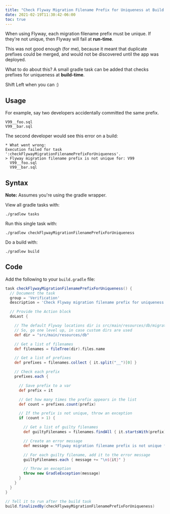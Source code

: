 ```yaml
---
title: "Check Flyway Migration Filename Prefix for Uniqueness at Build Time"
date: 2021-02-19T11:30:42-06:00
toc: true
---
```


When using Flyway, each migration filename prefix must be unique. If they're not unique, then Flyway will fail at **run-time**.

This was not good enough (for me), because it meant that duplicate prefixes could be merged, and would not be discovered until the app was deployed.

What to do about this? A small gradle task can be added that checks prefixes for uniqueness at **build-time**.

Shift Left when you can :)

## Usage

For example, say two developers accidentally committed the same prefix.

```
V99__foo.sql
V99__bar.sql
```

The second developer would see this error on a build:

```
* What went wrong:
Execution failed for task ':checkFlywayMigrationFilenamePrefixForUniqueness'.
> Flyway migration filename prefix is not unique for: V99
  V99__foo.sql
  V99__bar.sql
```

## Syntax

**Note:** Assumes you're using the gradle wrapper.

View all gradle tasks with:

```
./gradlew tasks
```

Run this single task with:

```
./gradlew checkFlywayMigrationFilenamePrefixForUniqueness
```

Do a build with:

```
./gradlew build
```

## Code

Add the following to your `build.gradle` file:

```groovy
task checkFlywayMigrationFilenamePrefixForUniqueness() {
  // Document the task
  group = 'Verification'
  description = 'Check Flyway migration filename prefix for uniqueness'

  // Provide the Action block
  doLast {

    // The default Flyway locations dir is src/main/resources/db/migration
    // So, go one level up, in case custom dirs are used
    def dir = "src/main/resources/db"

    // Get a list of filenames
    def filenames = fileTree(dir).files.name

    // Get a list of prefixes
    def prefixes = filenames.collect { it.split("__")[0] }

    // Check each prefix
    prefixes.each {

      // Save prefix to a var
      def prefix = it

      // Get how many times the prefix appears in the list
      def count = prefixes.count(prefix)

      // If the prefix is not unique, throw an exception
      if (count > 1) {

        // Get a list of guilty filenames
        def guiltyFilenames = filenames.findAll { it.startsWith(prefix) }

        // Create an error message
        def message = "Flyway migration filename prefix is not unique for: ${prefix}"

        // For each guilty filename, add it to the error message
        guiltyFilenames.each { message += "\n${it}" }

        // Throw an exception
        throw new GradleException(message)
      }
    }
  }
}

// Tell it to run after the build task
build.finalizedBy(checkFlywayMigrationFilenamePrefixForUniqueness)
```

